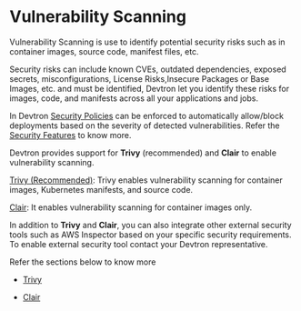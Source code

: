 # Vulnerability Scanning

Vulnerability Scanning is use to identify potential security risks such as in container images, source code, manifest files, etc. 

Security risks can include known CVEs, outdated dependencies, exposed secrets, misconfigurations, License Risks,Insecure Packages or Base Images, etc. and must be identified, Devtron let you identify these risks for images, code, and manifests across all your applications and jobs. 

In Devtron [Security Policies](../../security-features/security-policies.md) can be enforced to automatically allow/block deployments based on the severity of detected vulnerabilities. Refer the [Security Features](../../security-features.md) to know more.

Devtron provides support for **Trivy** (recommended) and **Clair** to enable vulnerability scanning.

 [Trivy (Recommended)](./trivy.md): Trivy enables vulnerability scanning for container images, Kubernetes manifests, and source code.

 [Clair](./clair.md): It enables vulnerability scanning for container images only.

 In addition to **Trivy** and **Clair**, you can also integrate other external security tools such as AWS Inspector based on your specific security requirements. To enable external security tool contact your Devtron representative.

Refer the sections below to know more

 * [Trivy](./trivy.md)

 * [Clair](./clair.md)

